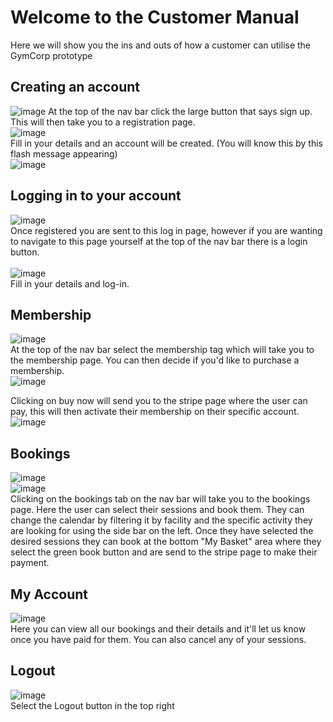 # Welcome to the Customer Manual
Here we will show you the ins and outs of how a customer can utilise the GymCorp prototype

## Creating an account

![image](https://user-images.githubusercontent.com/123192041/229355321-c1e36bc6-92aa-47fd-a72f-6cda1542a9e0.png)
At the top of the nav bar click the large button that says sign up. 
This will then take you to a registration page. <br>
![image](https://user-images.githubusercontent.com/123192041/229355446-3012a2a9-bc27-4e36-928e-903b9dd730fe.png)<br>
Fill in your details and an account will be created. (You will know this by this flash message appearing)<br>
![image](https://user-images.githubusercontent.com/123192041/229355509-0085f53a-cfe1-452e-a784-0a8ff51a78b5.png)

## Logging in to your account
![image](https://user-images.githubusercontent.com/123192041/229355628-7240a558-231d-4e88-8d27-7745f3688b14.png)<br>
Once registered you are sent to this log in page, however if you are wanting to navigate to this page yourself at the top of the nav bar there is a login button.<br>
<br>
![image](https://user-images.githubusercontent.com/123192041/229355541-6ce1e021-a4b8-46d7-9ac9-5d51ea7ddddb.png)<br>
Fill in your details and log-in.

## Membership 

![image](https://user-images.githubusercontent.com/123192041/229359449-44b71fee-d7e1-4de0-9d97-6227c1220e93.png)<br>
At the top of the nav bar select the membership tag which will take you to the membership page. You can then decide if you'd like to purchase a membership.<br>
![image](https://user-images.githubusercontent.com/123192041/229359470-fd703872-0481-4f2a-87d2-9f4edf254990.png)<br>

Clicking on buy now will send you to the stripe page where the user can pay, this will then activate their membership on their specific account.
![image](https://user-images.githubusercontent.com/123192041/229359507-f321193d-54ba-4aa3-be6a-20769b1d1af7.png)

## Bookings

![image](https://user-images.githubusercontent.com/123192041/229359684-87c8e6b2-824f-404a-9991-b84fef32f239.png)<br>
![image](https://user-images.githubusercontent.com/123192041/229359649-ac9a97af-75a7-4c01-af4e-a9bb9f3c9a8f.png)<br>
Clicking on the bookings tab on the nav bar will take you to the bookings page. Here the user can select their sessions and book them. They can change the calendar by filtering it by facility and the specific activity they are looking for using the side bar on the left. Once they have selected the desired sessions they can book at the bottom "My Basket" area where they select the green book button and are send to the stripe page to make their payment. <br>

## My Account
![image](https://user-images.githubusercontent.com/123192041/229360283-1c48a337-9ed3-459a-962f-76fb40a35d20.png)<br>
Here you can view all our bookings and their details and it'll let us know once you have paid for them. You can also cancel any of your sessions.

## Logout
![image](https://user-images.githubusercontent.com/123192041/229361948-c58692e6-52ec-4868-b23b-5f9309194812.png)<br>
Select the Logout button in the top right

